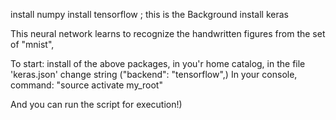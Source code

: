 install numpy
install tensorflow ; this is the Background
install keras

This neural network learns to recognize the handwritten figures from the set of "mnist",

To start: install of the above packages,
in you'r home catalog, in the file 'keras.json' change string ("backend": "tensorflow",)
In your console, command: "source activate my_root"

And you can run the script for execution!)
